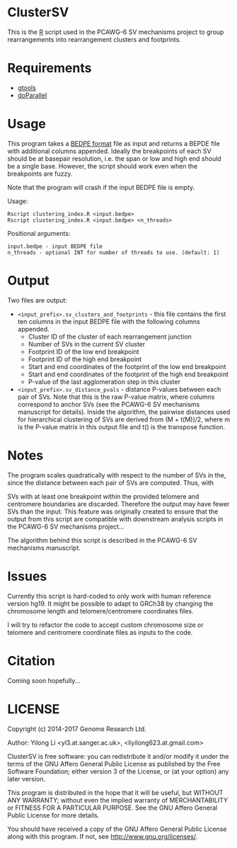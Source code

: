 ClusterSV
=========

This is the [R](https://cran.r-project.org/) script used in the PCAWG-6 SV
mechanisms project to group rearrangements into rearrangement clusters and
footprints. 


Requirements
============

* [gtools](https://cran.r-project.org/web/packages/gtools/index.html)
* [doParallel](https://cran.r-project.org/web/packages/doParallel/index.html)


Usage
=====
This program takes a [BEDPE format](https://bedtools.readthedocs.io/en/latest/content/general-usage.html#bedpe-format)
file as input and returns a BEPDE file with additional columns appended.
Ideally the breakpoints of each SV should be at basepair resolution, i.e. the
span or low and high end should be a single base. However, the script should
work even when the breakpoints are fuzzy. 

Note that the program will crash if the input BEDPE file is empty.

Usage:

    Rscript clustering_index.R <input.bedpe>
    Rscript clustering_index.R <input.bedpe> <n_threads>

Positional arguments:

    input.bedpe - input BEDPE file
    n_threads - optional INT for number of threads to use. (default: 1)


Output
======
Two files are output:

* `<input_prefix>.sv_clusters_and_footprints` - this file contains the first
  ten columns in the input BEDPE file with the following columns appended.
  * Cluster ID of the cluster of each rearrangement junction
  * Number of SVs in the current SV cluster
  * Footprint ID of the low end breakpoint
  * Footprint ID of the high end breakpoint
  * Start and end coordinates of the footprint of the low end breakpoint
  * Start and end coordinates of the footprint of the high end breakpoint
  * P-value of the last agglomeration step in this cluster
* `<input_prefix>.sv_distance_pvals` - distance P-values between each pair of
  SVs. Note that this is the raw P-value matrix, where columns correspond to
  anchor SVs (see the PCAWG-6 SV mechanisms manuscript for details). Inside the
  algorithm, the pairwise distances used for hierarchical clustering of SVs are
  derived from (M + t(M))/2, where m is the P-value matrix in this output file
  and t() is the transpose function. 


Notes
=====
The program scales quadratically with respect to the number of SVs in the,
since the distance between each pair of SVs are computed. Thus, with

SVs with at least one breakpoint within the provided telomere and centromere
boundaries are discarded. Therefore the output may have fewer SVs than the
input. This feature was originally created to ensure that the output from this
script are compatible with downstream analysis scripts in the PCAWG-6 SV
mechanisms project...

The algorithm behind this script is described in the PCAWG-6 SV mechanisms
manuscript. 


Issues
======
Currently this script is hard-coded to only work with human reference version
hg19. It might be possible to adapt to GRCh38 by changing the chromosome length
and telomere/centromere coordinates files. 

I will try to refactor the code to accept custom chromosome size or telomere
and centromere coordinate files as inputs to the code. 


Citation
========
Coming soon hopefully...


LICENSE
========
Copyright (c) 2014-2017 Genome Research Ltd.

Author: Yilong Li <yl3.at.sanger.ac.uk>, <liyilong623.at.gmail.com>

ClusterSV is free software: you can redistribute it and/or modify it under
the terms of the GNU Affero General Public License as published by the Free
Software Foundation; either version 3 of the License, or (at your option) any
later version.

This program is distributed in the hope that it will be useful, but WITHOUT
ANY WARRANTY; without even the implied warranty of MERCHANTABILITY or FITNESS
FOR A PARTICULAR PURPOSE. See the GNU Affero General Public License for more
details.

You should have received a copy of the GNU Affero General Public License
along with this program. If not, see <http://www.gnu.org/licenses/>.
